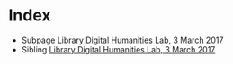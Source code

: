 # Index

- Subpage [Library Digital Humanities Lab, 3 March 2017](https://philreeddata.github.io/ldh201703/README.md)
- Sibling [Library Digital Humanities Lab, 3 March 2017](https://philreeddata.github.io/ldh201703.md)
